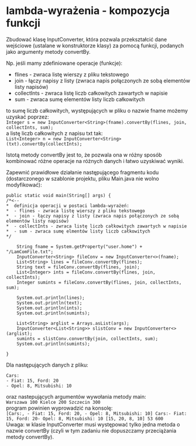 # lambda-wyrażenia - kompozycja funkcji

Zbudować klasę InputConverter, która pozwala przekształcić dane wejściowe (ustalane w konstruktorze klasy) za pomocą funkcji, podanych jako argumenty metody convertBy.

Np. jeśli mamy zdefiniowane operacje (funkcje):
* flines - zwraca listę wierszy z pliku tekstowego
* join - łączy napisy z listy (zwraca napis połączonych ze sobą elementów listy napisów)
* collectInts - zwraca listę liczb całkowitych zawartych w napisie
* sum - zwraca sumę elementów listy liczb całkowitych <br />

to sumę liczb całkowitych, występujących w pliku o nazwie fname możemy uzyskać poprzez: <br />
`Integer s = new InputConverter<String>(fname).convertBy(flines, join, collectInts, sum);`
<br />a listę liczb całkowitych z napisu txt tak: <br />
`List<Integer> n = new InputConverter<String>(txt).convertBy(collectInts);`

Istotą metody convertBy jest to, że pozwala ona w różny sposób kombinować różne operacje na różnych danych i łatwo uzyskiwać wyniki.

Zapewnić prawidłowe działanie następującego fragmentu kodu (dostarczonego w szablonie projektu, pliku Main.java nie wolno modyfikować):

    public static void main(String[] args) {
    /*<--
    *  definicja operacji w postaci lambda-wyrażeń:
    *  - flines - zwraca listę wierszy z pliku tekstowego
    *  - join - łączy napisy z listy (zwraca napis połączonych ze sobą elementów listy napisów)
    *  - collectInts - zwraca listę liczb całkowitych zawartych w napisie
    *  - sum - zwraca sumę elmentów listy liczb całkowitych
    */

        String fname = System.getProperty("user.home") + "/LamComFile.txt"; 
        InputConverter<String> fileConv = new InputConverter<>(fname);
        List<String> lines = fileConv.convertBy(flines);
        String text = fileConv.convertBy(flines, join);
        List<Integer> ints = fileConv.convertBy(flines, join, collectInts);
        Integer sumints = fileConv.convertBy(flines, join, collectInts, sum);

        System.out.println(lines);
        System.out.println(text);
        System.out.println(ints);
        System.out.println(sumints);

        List<String> arglist = Arrays.asList(args);
        InputConverter<List<String>> slistConv = new InputConverter<>(arglist);  
        sumints = slistConv.convertBy(join, collectInts, sum);
        System.out.println(sumints);

    }

Dla następujących danych z pliku:<br />

    Cars:
    - Fiat: 15, Ford: 20
    - Opel: 8, Mitsubishi: 10

oraz  nastepujących argumentów wywołania metody main: <br />
`Warszawa 100 Kielce 200 Szczecin 300`
<br />program powinien wyprowadzić na konsolę: <br />
`[Cars:, - Fiat: 15, Ford: 20, - Opel: 8, Mitsubishi: 10]
Cars:- Fiat: 15, Ford: 20- Opel: 8, Mitsubishi: 10
[15, 20, 8, 10]
53
600`
<br />Uwaga: w klasie InputConverter musi występować tylko jedna metoda o nazwie convertBy (czyli w tym zadaniu nie dopuszczamy przeciążania metody convertBy).